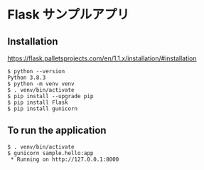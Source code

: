 # Flask サンプルアプリ

## Installation

https://flask.palletsprojects.com/en/1.1.x/installation/#installation

```
$ python --version
Python 3.8.3
$ python -m venv venv
$ . venv/bin/activate
$ pip install --upgrade pip
$ pip install Flask
$ pip install gunicorn
```

## To run the application

```
$ . venv/bin/activate
$ gunicorn sample.hello:app
 * Running on http://127.0.0.1:8000
```
